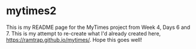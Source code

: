 # mytimes2 
This is my README page for the MyTimes project from Week 4, Days 6 and 7. This is my attempt to re-create what I'd already created here, https://ramtrap.github.io/mytimes/. 
Hope this goes well!
